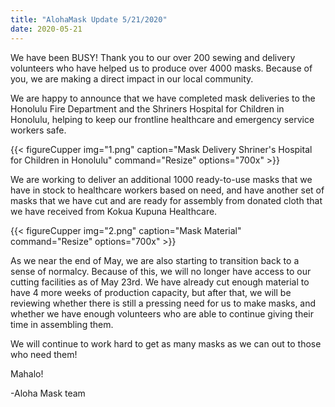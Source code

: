 ```yaml
---
title: "AlohaMask Update 5/21/2020"
date: 2020-05-21
---
```



We have been BUSY!  Thank you to our over 200 sewing and delivery volunteers who have helped us to produce over 4000 masks.  Because of you, we are making a direct impact in our local community.

We are happy to announce that we have completed mask deliveries to the Honolulu Fire Department and the Shriners Hospital for Children in Honolulu, helping to keep our frontline healthcare and emergency service workers safe.

{{< figureCupper
img="1.png" 
caption="Mask Delivery Shriner's Hospital for Children in Honolulu"
command="Resize" 
options="700x" >}}

We are working to deliver an additional 1000 ready-to-use masks that we have in stock to healthcare workers based on need, and have another set of masks that we have cut and are ready for assembly from donated cloth that we have received from Kokua Kupuna Healthcare.

{{< figureCupper
img="2.png" 
caption="Mask Material"
command="Resize" 
options="700x" >}}

As we near the end of May, we are also starting to transition back to a sense of normalcy.  Because of this, we will no longer have access to our cutting facilities as of May 23rd.  We have already cut enough material to have 4 more weeks of production capacity, but after that, we will be reviewing whether there is still a pressing need for us to make masks, and whether we have enough volunteers who are able to continue giving their time in assembling them.

We will continue to work hard to get as many masks as we can out to those who need them!

Mahalo!

-Aloha Mask team
